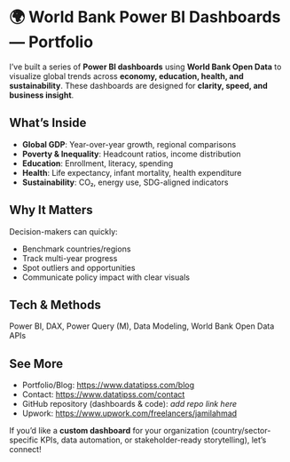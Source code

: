 
# 🌍 World Bank Power BI Dashboards — Portfolio

I’ve built a series of **Power BI dashboards** using **World Bank Open Data** to visualize global trends across **economy, education, health, and sustainability**. These dashboards are designed for **clarity, speed, and business insight**.

## What’s Inside
- **Global GDP**: Year-over-year growth, regional comparisons
- **Poverty & Inequality**: Headcount ratios, income distribution
- **Education**: Enrollment, literacy, spending
- **Health**: Life expectancy, infant mortality, health expenditure
- **Sustainability**: CO₂, energy use, SDG-aligned indicators

## Why It Matters
Decision-makers can quickly:
- Benchmark countries/regions
- Track multi-year progress
- Spot outliers and opportunities
- Communicate policy impact with clear visuals

## Tech & Methods
Power BI, DAX, Power Query (M), Data Modeling, World Bank Open Data APIs

## See More
- Portfolio/Blog: https://www.datatipss.com/blog  
- Contact: https://www.datatipss.com/contact  
- GitHub repository (dashboards & code): _add repo link here_  
- Upwork: https://www.upwork.com/freelancers/jamilahmad

If you’d like a **custom dashboard** for your organization (country/sector-specific KPIs, data automation, or stakeholder-ready storytelling), let’s connect!
